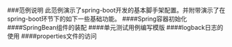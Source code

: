 ﻿###范例说明
此范例演示了spring-boot开发的基本脚手架配置。并附带演示了在spring-boot环节下的如下一些基础功能。
####Spring容器初始化
####SpringBean组件的装配
####单元测试用例编写模版
####logback日志的使用
####properties文件的访问